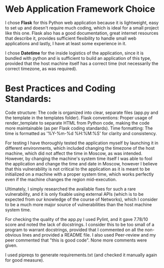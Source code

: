 # Web Application Framework Choice

I chose **Flask** for this Python web application because it is lightweight, easy to set up
and doesn't require much coding, which is ideal for a small project like this one.
Flask also has a good documentation, great internet resources that describe it, 
provides sufficient flexibility to handle small web applications and lastly, I have at least some experience in it. 

I chose **Datetime** for the inside logistics of the application, since it is bundled with python and is sufficient to
build an application of this type, provided that the host machine itself has a correct time 
(not necessarily the correct timezone, as was required).

# Best Practices and Coding Standards:

Code structure: The code is organized into clear, separate files (app.py and the template in the templates folder).
Flask conventions: Proper usage of render_template to separate HTML from Python code, making the code more maintainable (as per Flask coding standards).
Time formatting: The time is formatted as '%Y-%m-%d %H:%M:%S' for clarity and consistency.

For testing I have thoroughly tested the application myself by launching it in different environments, 
which included changing the timezone of the host machine, which did not affect the time in Moscow, as was intended.
However, by changing the machine's system time itself I was able to fool the application and change the time 
and date in Moscow, however I believe that this vulnerability is not critical to the application as 
it is meant to be initialized on a machine with a proper system time, 
which works perfectly even if the machine changes the region mid-execution.

Ultimately, I simply researched the available fixes for such a rare vulnerability, and
it is only fixable using external APIs (which is to be expected from our knowledge of the course of Networks), 
which I consider to be a much more major source of vulnerabilities than the host machine system time.

For checking the quality of the app.py I used Pylint, and it gave 7.78/10 score and noted the lack of docstrings.
I consider this to be too small of a program to warrant docstrings,
provided that I commented on all the non-obvious lines and provided a README file.
I also used Peer-review and my peer commented that "this is good code". None more comments were given.

I used pipreqs to generate requirements.txt (and checked it manually again for good measure).